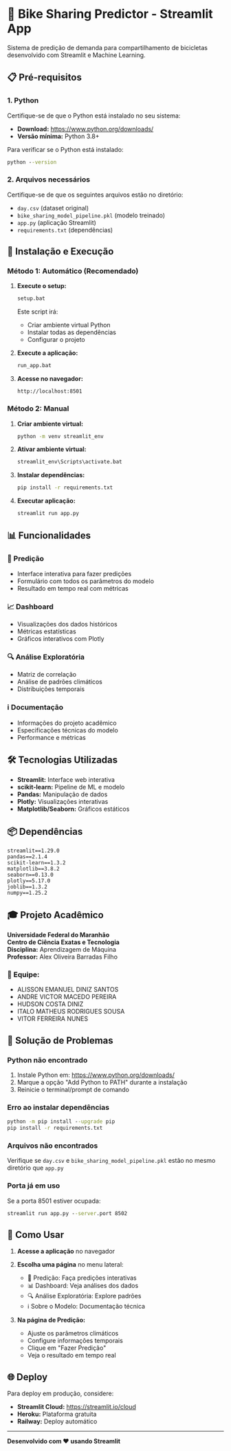 # 🚴 Bike Sharing Predictor - Streamlit App

Sistema de predição de demanda para compartilhamento de bicicletas desenvolvido com Streamlit e Machine Learning.

## 📋 Pré-requisitos

### 1. Python
Certifique-se de que o Python está instalado no seu sistema:
- **Download:** https://www.python.org/downloads/
- **Versão mínima:** Python 3.8+

Para verificar se o Python está instalado:
```cmd
python --version
```

### 2. Arquivos necessários
Certifique-se de que os seguintes arquivos estão no diretório:
- `day.csv` (dataset original)
- `bike_sharing_model_pipeline.pkl` (modelo treinado)
- `app.py` (aplicação Streamlit)
- `requirements.txt` (dependências)

## 🚀 Instalação e Execução

### Método 1: Automático (Recomendado)

1. **Execute o setup:**
   ```cmd
   setup.bat
   ```
   Este script irá:
   - Criar ambiente virtual Python
   - Instalar todas as dependências
   - Configurar o projeto

2. **Execute a aplicação:**
   ```cmd
   run_app.bat
   ```

3. **Acesse no navegador:**
   ```
   http://localhost:8501
   ```

### Método 2: Manual

1. **Criar ambiente virtual:**
   ```cmd
   python -m venv streamlit_env
   ```

2. **Ativar ambiente virtual:**
   ```cmd
   streamlit_env\Scripts\activate.bat
   ```

3. **Instalar dependências:**
   ```cmd
   pip install -r requirements.txt
   ```

4. **Executar aplicação:**
   ```cmd
   streamlit run app.py
   ```

## 📊 Funcionalidades

### 🎯 Predição
- Interface interativa para fazer predições
- Formulário com todos os parâmetros do modelo
- Resultado em tempo real com métricas

### 📈 Dashboard
- Visualizações dos dados históricos
- Métricas estatísticas
- Gráficos interativos com Plotly

### 🔍 Análise Exploratória
- Matriz de correlação
- Análise de padrões climáticos
- Distribuições temporais

### ℹ️ Documentação
- Informações do projeto acadêmico
- Especificações técnicas do modelo
- Performance e métricas

## 🛠️ Tecnologias Utilizadas

- **Streamlit:** Interface web interativa
- **scikit-learn:** Pipeline de ML e modelo
- **Pandas:** Manipulação de dados
- **Plotly:** Visualizações interativas
- **Matplotlib/Seaborn:** Gráficos estáticos

## 📦 Dependências

```
streamlit==1.29.0
pandas==2.1.4
scikit-learn==1.3.2
matplotlib==3.8.2
seaborn==0.13.0
plotly==5.17.0
joblib==1.3.2
numpy==1.25.2
```

## 🎓 Projeto Acadêmico

**Universidade Federal do Maranhão**  
**Centro de Ciência Exatas e Tecnologia**  
**Disciplina:** Aprendizagem de Máquina  
**Professor:** Alex Oliveira Barradas Filho

### 👥 Equipe:
- ALISSON EMANUEL DINIZ SANTOS
- ANDRE VICTOR MACEDO PEREIRA
- HUDSON COSTA DINIZ
- ITALO MATHEUS RODRIGUES SOUSA
- VITOR FERREIRA NUNES

## 🔧 Solução de Problemas

### Python não encontrado
1. Instale Python em: https://www.python.org/downloads/
2. Marque a opção "Add Python to PATH" durante a instalação
3. Reinicie o terminal/prompt de comando

### Erro ao instalar dependências
```cmd
python -m pip install --upgrade pip
pip install -r requirements.txt
```

### Arquivos não encontrados
Verifique se `day.csv` e `bike_sharing_model_pipeline.pkl` estão no mesmo diretório que `app.py`

### Porta já em uso
Se a porta 8501 estiver ocupada:
```cmd
streamlit run app.py --server.port 8502
```

## 📱 Como Usar

1. **Acesse a aplicação** no navegador
2. **Escolha uma página** no menu lateral:
   - 🎯 Predição: Faça predições interativas
   - 📊 Dashboard: Veja análises dos dados
   - 🔍 Análise Exploratória: Explore padrões
   - ℹ️ Sobre o Modelo: Documentação técnica

3. **Na página de Predição:**
   - Ajuste os parâmetros climáticos
   - Configure informações temporais
   - Clique em "Fazer Predição"
   - Veja o resultado em tempo real

## 🌐 Deploy

Para deploy em produção, considere:
- **Streamlit Cloud:** https://streamlit.io/cloud
- **Heroku:** Plataforma gratuita
- **Railway:** Deploy automático

---

**Desenvolvido com ❤️ usando Streamlit**